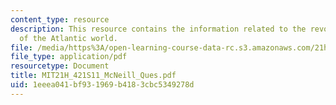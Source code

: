 ```yaml
---
content_type: resource
description: This resource contains the information related to the revolutionary mosquitoes
  of the Atlantic world.
file: /media/https%3A/open-learning-course-data-rc.s3.amazonaws.com/21h-421-introduction-to-environmental-history-spring-2011/1eeea041bf931969b4183cbc5349278d_MIT21H_421S11_McNeill_Ques.pdf
file_type: application/pdf
resourcetype: Document
title: MIT21H_421S11_McNeill_Ques.pdf
uid: 1eeea041-bf93-1969-b418-3cbc5349278d
---
```

